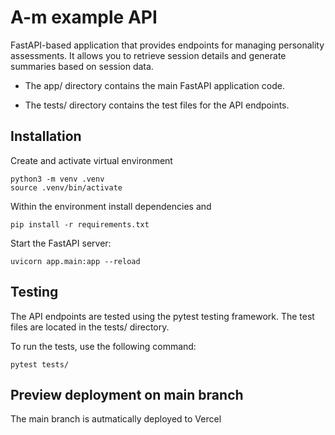 # A-m example API

FastAPI-based application that provides endpoints for managing personality assessments. It allows you to retrieve session details and generate summaries based on session data.


* The app/ directory contains the main FastAPI application code.

* The tests/ directory contains the test files for the API endpoints.

## Installation

Create and activate virtual environment
```shell
python3 -m venv .venv
source .venv/bin/activate
```

Within the environment install dependencies and
```shell
pip install -r requirements.txt
```

Start the FastAPI server:
```shell
uvicorn app.main:app --reload
```

## Testing
The API endpoints are tested using the pytest testing framework. The test files are located in the tests/ directory.

To run the tests, use the following command:
```shell
pytest tests/
```

## Preview deployment on main branch
The main branch is autmatically deployed to Vercel
